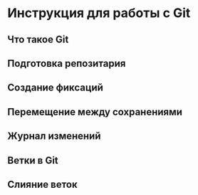 # Инструкция для работы с Git

## Что такое Git

## Подготовка репозитария
 

## Создание фиксаций


## Перемещение между сохранениями

## Журнал изменений

## Ветки в Git

## Слияние веток
